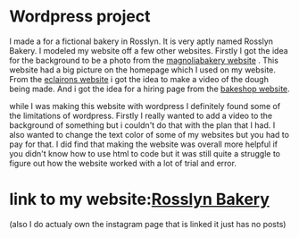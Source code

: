# Wordpress project



  I made a for a fictional bakery in Rosslyn. It is very aptly named Rosslyn Bakery. I modeled my website off a few other websites. Firstly I got the idea for the background to be a photo from the [magnoliabakery website](https://www.magnoliabakery.com) . This website had a big picture on the homepage which I used on my website. From the [eclairons website](https://www.eclairons.com)  i got the idea to make a video of the dough being made. And i got the idea for a hiring page from the [bakeshop website](https://www.bakeshopva.com/).

  while I was making this website with wordpress I definitely found some of the limitations of wordpress. Firstly I really wanted to add a    video to the background of something but i couldn't do that with the plan that I had. I also wanted to change the text color of some of my websites but you had to pay for that. I did find that making the website was overall more helpful if you didn't know how to use html to code but it was still quite a struggle to figure out how the website worked with a lot of trial and error.

# link to my website:[Rosslyn Bakery](https://rosslynbakery.wordpress.com/)

(also I do actualy own the instagram page that is linked it just has no posts)






